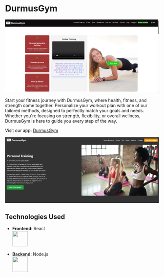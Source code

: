 # DurmusGym

![DurmusGym Logo](client/public/b.png)

Start your fitness journey with DurmusGym, where health, fitness, and strength come together. Personalize your workout plan with one of our tailored methods, designed to perfectly match your goals and needs. Whether you're focusing on strength, flexibility, or overall wellness, DurmusGym is here to guide you every step of the way.

Visit our app: [DurmusGym](https://durmus-gym-fug4.vercel.app/)

![Personal Training](client/public/personaltraining.png)

## Technologies Used

- **Frontend**: React  
  <img src="https://upload.wikimedia.org/wikipedia/commons/a/a7/React-icon.svg" width="50" height="50" />

- **Backend**: Node.js  
  <img src="https://cdn.jsdelivr.net/gh/devicons/devicon/icons/nodejs/nodejs-original.svg" width="50" height="50" />
